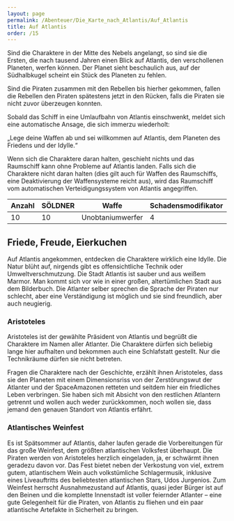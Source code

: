 ```yaml
---
layout: page
permalink: /Abenteuer/Die_Karte_nach_Atlantis/Auf_Atlantis
title: Auf Atlantis
order: /15
---
```


Sind die Charaktere in der Mitte des Nebels angelangt, so sind sie die Ersten, die nach tausend Jahren einen Blick auf Atlantis, den verschollenen Planeten, werfen können. Der Planet sieht beschaulich aus, auf der Südhalbkugel scheint ein Stück des Planeten zu fehlen.

Sind die Piraten zusammen mit den Rebellen bis hierher gekommen, fallen die Rebellen den Piraten spätestens jetzt in den Rücken, falls die Piraten sie nicht zuvor überzeugen konnten.

Sobald das Schiff in eine Umlaufbahn von Atlantis einschwenkt, meldet sich eine automatische Ansage, die sich immerzu wiederholt:

„Lege deine Waffen ab und sei willkommen auf Atlantis, dem Planeten des Friedens und der Idylle.“

Wenn sich die Charaktere daran halten, geschieht nichts und das Raumschiff kann ohne Probleme auf Atlantis landen. Falls sich die Charaktere nicht daran halten (dies gilt auch für Waffen des Raumschiffs, eine Deaktivierung der Waffensysteme reicht aus), wird das Raumschiff vom automatischen Verteidigungssystem von Atlantis angegriffen.

<table>
<thead>
<tr><th>Anzahl</th><th>SÖLDNER</th><th>Waffe</th><th>Schadensmodifikator</th></tr>
</thead>
<tbody>
<tr><td>10</td><td>10</td><td>Unobtaniumwerfer</td><td>4</td></tr>
</tbody>
</table>

## Friede, Freude, Eierkuchen

Auf Atlantis angekommen, entdecken die Charaktere wirklich eine Idylle. Die Natur blüht auf, nirgends gibt es offensichtliche Technik oder Umweltverschmutzung. Die Stadt Atlantis ist sauber und aus weißem Marmor. Man kommt sich vor wie in einer großen, altertümlichen Stadt aus dem Bilderbuch. Die Atlanter selber sprechen die Sprache der Piraten nur schlecht, aber eine Verständigung ist möglich und sie sind freundlich, aber auch neugierig.

### Aristoteles

Aristoteles ist der gewählte Präsident von Atlantis und begrüßt die Charaktere im Namen aller Atlanter. Die Charaktere dürfen sich beliebig lange hier aufhalten und bekommen auch eine Schlafstatt gestellt. Nur die Technikräume dürfen sie nicht betreten.

Fragen die Charaktere nach der Geschichte, erzählt ihnen Aristoteles, dass sie den Planeten mit einem Dimensionsriss von der Zerstörungswut der Atlanter und der SpaceAmazonen retteten und seitdem hier ein friedliches Leben verbringen. Sie haben sich mit Absicht von den restlichen Atlantern getrennt und wollen auch weder zurückkommen, noch wollen sie, dass jemand den genauen Standort von Atlantis erfährt.

### Atlantisches Weinfest

Es ist Spätsommer auf Atlantis, daher laufen gerade die Vorbereitungen für das große Weinfest, dem größten atlantischen Volksfest überhaupt. Die Piraten werden von Aristoteles herzlich eingeladen, ja, er schwärmt ihnen geradezu davon vor. Das Fest bietet neben der Verkostung von viel, extrem gutem, atlantischem Wein auch volkstümliche Schlagermusik, inklusive eines Liveauftritts des beliebtesten atlantischen Stars, Udos Jurgenios. Zum Weinfest herrscht Ausnahmezustand auf Atlantis, quasi jeder Bürger ist auf den Beinen und die komplette Innenstadt ist voller feiernder Atlanter – eine gute Gelegenheit für die Piraten, von Atlantis zu fliehen und ein paar atlantische Artefakte in Sicherheit zu bringen.
